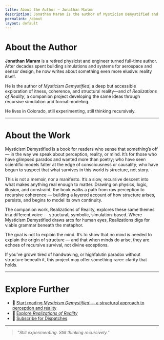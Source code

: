 ```yaml
---
title: About the Author — Jonathan Maram
description: Jonathan Maram is the author of Mysticism Demystified and Realizations of Reality. A physicist-turned-writer exploring structural coherence, recursive modeling, and the architecture of what’s real.
permalink: /about
layout: default
---
```


# About the Author

**Jonathan Maram** is a retired physicist and engineer turned full-time author. After decades spent building simulations and systems for aerospace and sensor design, he now writes about something even more elusive: reality itself.

He is the author of *Mysticism Demystified*, a deep but accessible exploration of itness, coherence, and structural reality—and of *Realizations of Reality*, a companion project developing the same ideas through recursive simulation and formal modeling.

He lives in Colorado, still experimenting, still thinking recursively.

---

# About the Work

Mysticism Demystified is a book for readers who sense that something’s off — in the way we speak about perception, reality, or mind. It’s for those who have glimpsed paradox and wanted more than poetry; who have seen scientific models falter at the edge of consciousness or causality; who have begun to suspect that what survives in this world is structure, not story.

This is not a memoir, nor a manifesto. It’s a slow, recursive descent into what makes anything real enough to matter. Drawing on physics, logic, illusion, and constraint, the book walks a path from raw perception to recursive coherence — building a layered account of how structure arises, persists, and begins to model its own continuity.

The companion work, Realizations of Reality, explores these same themes in a different voice — structural, symbolic, simulation-based. Where Mysticism Demystified draws arcs for human eyes, Realizations digs for viable grammar beneath the metaphor.

The goal is not to explain the mind. It’s to show that no mind is needed to explain the origin of structure — and that when minds do arise, they are echoes of recursive survival, not divine exceptions.

If you’ve grown tired of handwaving, or highfalutin paradox without structure beneath it, this project may offer something rarer: clarity that holds.

---

# Explore Further

- 📖 [Start reading *Mysticism Demystified* — a structural approach to perception and reality](https://maram.cc/chapters)
- 🔬 [Explore *Realizations of Reality*](https://maram.cc/realizations)
- 📨 [Subscribe for Dispatches](https://buttondown.com/maramcc)

---

> *“Still experimenting. Still thinking recursively.”*

